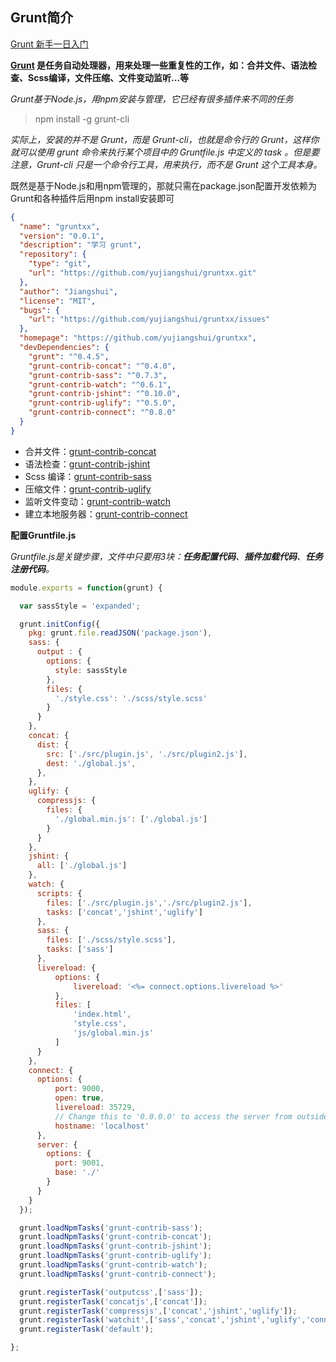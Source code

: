 ## Grunt简介

[Grunt 新手一日入门](http://yujiangshui.com/grunt-basic-tutorial/) 

**[Grunt](https://gruntjs.com/) 是任务自动处理器，用来处理一些重复性的工作，如：合并文件、语法检查、Scss编译，文件压缩、文件变动监听...等** 



*Grunt基于Node.js，用npm安装与管理，它已经有很多插件来不同的任务* 

> npm install -g grunt-cli

*实际上，安装的并不是 Grunt，而是 Grunt-cli，也就是命令行的 Grunt，这样你就可以使用 grunt 命令来执行某个项目中的 Gruntfile.js 中定义的 task 。但是要注意，Grunt-cli 只是一个命令行工具，用来执行，而不是 Grunt 这个工具本身。* 



既然是基于Node.js和用npm管理的，那就只需在package.json配置开发依赖为Grunt和各种插件后用npm install安装即可

```json
{
  "name": "gruntxx",
  "version": "0.0.1",
  "description": "学习 grunt",
  "repository": {
    "type": "git",
    "url": "https://github.com/yujiangshui/gruntxx.git"
  },
  "author": "Jiangshui",
  "license": "MIT",
  "bugs": {
    "url": "https://github.com/yujiangshui/gruntxx/issues"
  },
  "homepage": "https://github.com/yujiangshui/gruntxx",
  "devDependencies": {
    "grunt": "^0.4.5",
    "grunt-contrib-concat": "^0.4.0",
    "grunt-contrib-sass": "^0.7.3",
    "grunt-contrib-watch": "^0.6.1",
    "grunt-contrib-jshint": "^0.10.0",
    "grunt-contrib-uglify": "^0.5.0",
    "grunt-contrib-connect": "^0.8.0"
  }
}
```

- 合并文件：[grunt-contrib-concat](https://github.com/gruntjs/grunt-contrib-concat)
- 语法检查：[grunt-contrib-jshint](https://github.com/gruntjs/grunt-contrib-jshint)
- Scss 编译：[grunt-contrib-sass](https://github.com/gruntjs/grunt-contrib-sass)
- 压缩文件：[grunt-contrib-uglify](https://github.com/gruntjs/grunt-contrib-uglify)
- 监听文件变动：[grunt-contrib-watch](https://github.com/gruntjs/grunt-contrib-watch)
- 建立本地服务器：[grunt-contrib-connect](https://github.com/gruntjs/grunt-contrib-connect) 



**配置Gruntfile.js** 

*Gruntfile.js是关键步骤，文件中只要用3块：**任务配置代码**、**插件加载代码**、**任务注册代码**。* 

```javascript
module.exports = function(grunt) {

  var sassStyle = 'expanded';

  grunt.initConfig({
    pkg: grunt.file.readJSON('package.json'),
    sass: {
      output : {
        options: {
          style: sassStyle
        },
        files: {
          './style.css': './scss/style.scss'
        }
      }
    },
    concat: {
      dist: {
        src: ['./src/plugin.js', './src/plugin2.js'],
        dest: './global.js',
      },
    },
    uglify: {
      compressjs: {
        files: {
          './global.min.js': ['./global.js']
        }
      }
    },
    jshint: {
      all: ['./global.js']
    },
    watch: {
      scripts: {
        files: ['./src/plugin.js','./src/plugin2.js'],
        tasks: ['concat','jshint','uglify']
      },
      sass: {
        files: ['./scss/style.scss'],
        tasks: ['sass']
      },
      livereload: {
          options: {
              livereload: '<%= connect.options.livereload %>'
          },
          files: [
              'index.html',
              'style.css',
              'js/global.min.js'
          ]
      }
    },
    connect: {
      options: {
          port: 9000,
          open: true,
          livereload: 35729,
          // Change this to '0.0.0.0' to access the server from outside
          hostname: 'localhost'
      },
      server: {
        options: {
          port: 9001,
          base: './'
        }
      }
    }
  });

  grunt.loadNpmTasks('grunt-contrib-sass');
  grunt.loadNpmTasks('grunt-contrib-concat');
  grunt.loadNpmTasks('grunt-contrib-jshint');
  grunt.loadNpmTasks('grunt-contrib-uglify');
  grunt.loadNpmTasks('grunt-contrib-watch');
  grunt.loadNpmTasks('grunt-contrib-connect');

  grunt.registerTask('outputcss',['sass']);
  grunt.registerTask('concatjs',['concat']);
  grunt.registerTask('compressjs',['concat','jshint','uglify']);
  grunt.registerTask('watchit',['sass','concat','jshint','uglify','connect','watch']);
  grunt.registerTask('default');

};
```

